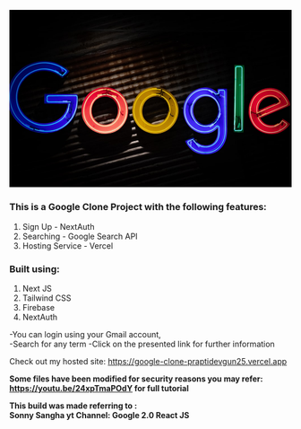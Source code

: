 <p align="center">
  <img src="https://github.com/praptidevgun25/Google-Clone-Project/blob/b2934e6d56b27c4210a511ec914bef28aa7c3caa/photo-1573804633927-bfcbcd909acd.jfif" />
</p>

### This is a Google Clone Project with the following features:

1. Sign Up - NextAuth  
2. Searching - Google Search API  
3. Hosting Service - Vercel  

### Built using:  
1. Next JS  
2. Tailwind CSS  
3. Firebase  
4. NextAuth
  
  
-You can login using your Gmail account,  
-Search for any term 
-Click on the presented link for further information

Check out my hosted site: https://google-clone-praptidevgun25.vercel.app
  
**Some files have been modified for security reasons 
you may refer: https://youtu.be/24xpTmaPOdY for full tutorial**  

**This build was made referring to :  
Sonny Sangha yt Channel: Google 2.0 React JS**
